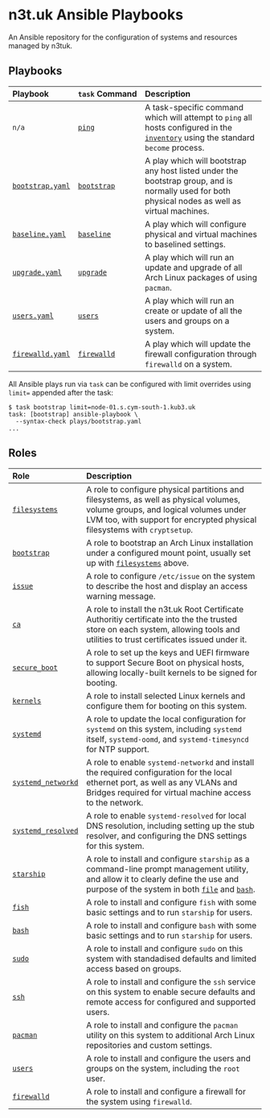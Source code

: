 # n3t.uk Ansible Playbooks

An Ansible repository for the configuration of systems and resources managed by
n3tuk.

## Playbooks

| Playbook                           | `task`&nbsp;Command     | Description                                                                                                                                      |
| :--------------------------------- | :---------------------- | :----------------------------------------------------------------------------------------------------------------------------------------------- |
| `n/a`                              | [`ping`][taskfile]      | A task-specific command which will attempt to `ping` all hosts configured in the [`inventory`][inventory] using the standard `become` process.   |
| [`bootstrap.yaml`][play-bootstrap] | [`bootstrap`][taskfile] | A play which will bootstrap any host listed under the bootstrap group, and is normally used for both physical nodes as well as virtual machines. |
| [`baseline.yaml`][play-baseline]   | [`baseline`][taskfile]  | A play which will configure physical and virtual machines to baselined settings.                                                                 |
| [`upgrade.yaml`][play-upgrade]     | [`upgrade`][taskfile]   | A play which will run an update and upgrade of all Arch Linux packages of using `pacman`.                                                        |
| [`users.yaml`][play-users]         | [`users`][taskfile]     | A play which will run an create or update of all the users and groups on a system.                                                               |
| [`firewalld.yaml`][play-firewalld] | [`firewalld`][taskfile] | A play which will update the firewall configuration through `firewalld` on a system.                                                             |

All Ansible plays run via `task` can be configured with limit overrides using
`limit=` appended after the task:

```console
$ task bootstrap limit=node-01.s.cym-south-1.kub3.uk
task: [bootstrap] ansible-playbook \
  --syntax-check plays/bootstrap.yaml
...
```

[play-bootstrap]: https://github.com/n3tuk/ansible/blob/main/plays/bootstrap.yaml
[play-baseline]: https://github.com/n3tuk/ansible/blob/main/plays/baseline.yaml
[play-upgrade]: https://github.com/n3tuk/ansible/blob/main/plays/upgrade.yaml
[play-users]: https://github.com/n3tuk/ansible/blob/main/plays/upgrade.yaml
[play-firewalld]: https://github.com/n3tuk/ansible/blob/main/plays/firewalld.yaml
[taskfile]: https://github.com/n3tuk/ansible/blob/main/Taskfile.yaml
[inventory]: https://github.com/n3tuk/ansible/blob/main/inventory.yaml

## Roles

| Role                                        | Description                                                                                                                                                                                                   |
| :------------------------------------------ | :------------------------------------------------------------------------------------------------------------------------------------------------------------------------------------------------------------ |
| [`filesystems`][role-filesystems]           | A role to configure physical partitions and filesystems, as well as physical volumes, volume groups, and logical volumes under LVM too, with support for encrypted physical filesystems with `cryptsetup`.    |
| [`bootstrap`][role-bootstrap]               | A role to bootstrap an Arch Linux installation under a configured mount point, usually set up with [`filesystems`][role-filesystems] above.                                                                   |
| [`issue`][role-issue]                       | A role to configure `/etc/issue` on the system to describe the host and display an access warning message.                                                                                                    |
| [`ca`][role-ca]                             | A role to install the n3t.uk Root Certificate Authoritiy certificate into the the trusted store on each system, allowing tools and utilities to trust certificates issued under it.                           |
| [`secure_boot`][role-secure-boot]           | A role to set up the keys and UEFI firmware to support Secure Boot on physical hosts, allowing locally-built kernels to be signed for booting.                                                                |
| [`kernels`][role-kernels]                   | A role to install selected Linux kernels and configure them for booting on this system.                                                                                                                       |
| [`systemd`][role-systemd]                   | A role to update the local configuration for `systemd` on this system, including `systemd` itself, `systemd-oomd`, and `systemd-timesyncd` for NTP support.                                                   |
| [`systemd_networkd`][role-systemd-networkd] | A role to enable `systemd-networkd` and install the required configuration for the local ethernet port, as well as any VLANs and Bridges required for virtual machine access to the network.                  |
| [`systemd_resolved`][role-systemd-resolved] | A role to enable `systemd-resolved` for local DNS resolution, including setting up the stub resolver, and configuring the DNS settings for this system.                                                       |
| [`starship`][role-starship]                 | A role to install and configure `starship` as a command-line prompt management utility, and allow it to clearly define the use and purpose of the system in both [`file`][role-fish] and [`bash`][role-bash]. |
| [`fish`][role-fish]                         | A role to install and configure `fish` with some basic settings and to run `starship` for users.                                                                                                              |
| [`bash`][role-bash]                         | A role to install and configure `bash` with some basic settings and to run `starship` for users.                                                                                                              |
| [`sudo`][role-sudo]                         | A role to install and configure `sudo` on this system with standadised defaults and limited access based on groups.                                                                                           |
| [`ssh`][role-ssh]                           | A role to install and configure the `ssh` service on this system to enable secure defaults and remote access for configured and supported users.                                                              |
| [`pacman`][role-pacman]                     | A role to install and configure the `pacman` utility on this system to additional Arch Linux repositories and custom settings.                                                                                |
| [`users`][role-users]                       | A role to install and configure the users and groups on the system, including the `root` user.                                                                                                                |
| [`firewalld`][role-firewalld]               | A role to install and configure a firewall for the system using `firewalld`.                                                                                                                                  |

[role-filesystems]: https://github.com/n3tuk/ansible/tree/main/roles/filesystems
[role-bootstrap]: https://github.com/n3tuk/ansible/tree/main/roles/bootstrap
[role-issue]: https://github.com/n3tuk/ansible/tree/main/roles/issue
[role-ca]: https://github.com/n3tuk/ansible/tree/main/roles/ca
[role-secure-boot]: https://github.com/n3tuk/ansible/tree/main/roles/secure_boot
[role-kernels]: https://github.com/n3tuk/ansible/tree/main/roles/kernels
[role-systemd]: https://github.com/n3tuk/ansible/tree/main/roles/systemd
[role-systemd-networkd]: https://github.com/n3tuk/ansible/tree/main/roles/systemd_networkd
[role-systemd-resolved]: https://github.com/n3tuk/ansible/tree/main/roles/systemd_resolved
[role-starship]: https://github.com/n3tuk/ansible/tree/main/roles/starship
[role-fish]: https://github.com/n3tuk/ansible/tree/main/roles/fish
[role-bash]: https://github.com/n3tuk/ansible/tree/main/roles/bash
[role-sudo]: https://github.com/n3tuk/ansible/tree/main/roles/sudo
[role-ssh]: https://github.com/n3tuk/ansible/tree/main/roles/ssh
[role-pacman]: https://github.com/n3tuk/ansible/tree/main/roles/pacman
[role-users]: https://github.com/n3tuk/ansible/tree/main/roles/users
[role-firewalld]: https://github.com/n3tuk/ansible/tree/main/roles/firewalld
